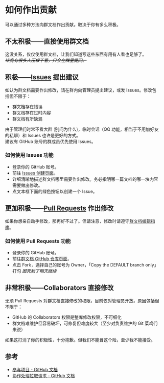# 如何作出贡献

可以通过多种方法向群文档作出贡献，取决于你有多么积极。

## 不太积极——直接使用群文档

这没关系，仅仅使用群文档，让我们知道写这些东西有用有人看也足够了。  
~~*毕竟有很多人压根不看，只会在群里提问。*~~

## 积极——[Issues](https://github.com/PumpkinJui/groupdocs/issues) 提出建议

如认为群文档需要作出修改，请在群内向管理员提出建议，或发 Issues。修改包括但不限于：

- 群文档存在错误
- 群文档存在过时内容
- 群文档有所缺漏

由于管理们时常不看大群 (别问为什么)，临时会话（QQ 功能，相当于不用加好友的私聊）和 Issues 也许是更好的方式。  
建议有 GitHub 账号的群成员优先使用 Issues。

### 如何使用 Issues 功能

- 登录你的 GitHub 账号。
- 前往 [Issues 创建页面](https://github.com/PumpkinJui/groupdocs/issues)。
- 详细清晰地描述群文档哪里需要作出修改。务必指明哪一篇文档的哪一块内容需要做出修改。
- 点文本框下面的绿色按钮以创建一个 Issue。

## 更加积极——[Pull Requests](https://github.com/PumpkinJui/groupdocs/pulls) 作出修改

如果你想亲自动手修改，那再好不过了。但请注意，修改时请遵守[群文档编辑指南](about/foreditors.md)。

### 如何使用 Pull Requests 功能

- 登录你的 GitHub 账号。
- 前往[群文档 GitHub 仓库页面](https://github.com/PumpkinJui/groupdocs)。
- 点击 Fork，选择自己的账号为 Owner，「Copy the DEFAULT branch only」打勾
*困死我了明天继续*

## 非常积极——Collaborators 直接修改

无须 Pull Requests 对群文档直接修改的权限，目前仅对管理员开放。原因包括但不限于：

- GitHub 的 Collaborators 权限是整库修改权限，不可细化
- 群文档难维护但容易破坏，可修复但难度较大（至少对负责维护的 Git 菜鸡们来说）

如果这打消了你的积极性，十分抱歉。但我们不能冒这个险，至少我不能接受。

## 参考

- [参与项目 - GitHub 文档](https://docs.github.com/zh/get-started/exploring-projects-on-github/contributing-to-a-project)
- [协作处理拉取请求 - GitHub 文档](https://docs.github.com/zh/pull-requests/collaborating-with-pull-requests)
